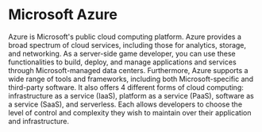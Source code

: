 # Microsoft Azure

Azure is Microsoft's public cloud computing platform. Azure provides a broad spectrum of cloud services, including those for analytics, storage, and networking. As a server-side game developer, you can use these functionalities to build, deploy, and manage applications and services through Microsoft-managed data centers. Furthermore, Azure supports a wide range of tools and frameworks, including both Microsoft-specific and third-party software. It also offers 4 different forms of cloud computing: infrastructure as a service (IaaS), platform as a service (PaaS), software as a service (SaaS), and serverless. Each allows developers to choose the level of control and complexity they wish to maintain over their application and infrastructure.